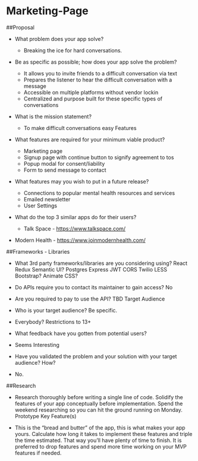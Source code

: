 # Marketing-Page

##Proposal

- What problem does your app solve?
	- Breaking the ice for hard conversations.

- Be as specific as possible; how does your app solve the problem?
	- It allows you to invite friends to a difficult conversation via text
	- Prepares the listener to hear the difficult conversation with a message
     - Accessible on multiple platforms without vendor lockin
     - Centralized and purpose built for these specific types of conversations
- What is the mission statement?
	- To make difficult conversations easy
Features

- What features are required for your minimum viable product?
	- Marketing page
	- Signup page with continue button to signify agreement to tos
	- Popup modal for consent/liability
	- Form to send message to contact
- What features may you wish to put in a future release?
     - Connections to popular mental health resources and services
     - Emailed newsletter
     - User Settings

- What do the top 3 similar apps do for their users?
     - Talk Space - https://www.talkspace.com/
- Modern Health - https://www.joinmodernhealth.com/

##Frameworks - Libraries

- What 3rd party frameworks/libraries are you considering using?
React
Redux
     Semantic UI?
Postgres
Express
JWT
CORS
Twilio
LESS
Bootstrap?
      Animate CSS?

- Do APIs require you to contact its maintainer to gain access?
No

- Are you required to pay to use the API?
TBD
Target Audience

- Who is your target audience? Be specific.
- Everybody? Restrictions to 13+

- What feedback have you gotten from potential users?
- Seems Interesting


- Have you validated the problem and your solution with your target audience? How?
- No.


##Research

- Research thoroughly before writing a single line of code. Solidify the features of your app conceptually before implementation. Spend the weekend researching so you can hit the ground running on Monday.
Prototype Key Feature(s)

- This is the “bread and butter” of the app, this is what makes your app yours. Calculate how long it takes to implement these features and triple the time estimated. That way you’ll have plenty of time to finish. It is preferred to drop features and spend more time working on your MVP features if needed.
